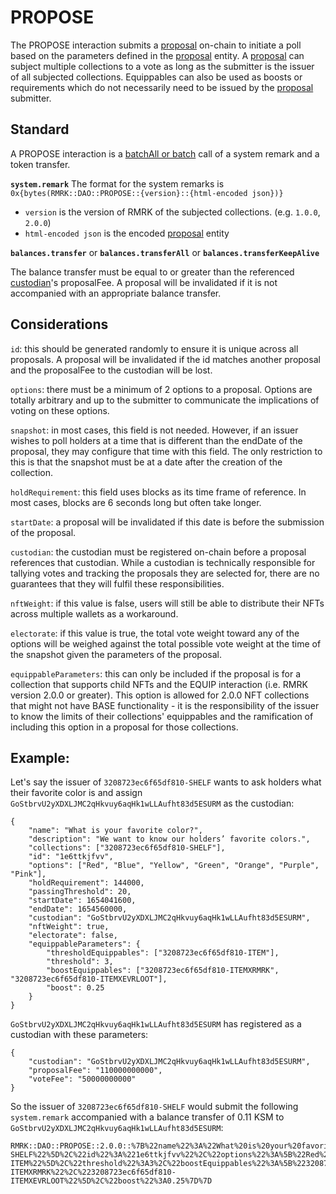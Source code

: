 # PROPOSE

The PROPOSE interaction submits a [proposal](../entities/proposal.md) on-chain to initiate a poll based on the parameters defined in the [proposal](../entities/proposal.md) entity.
A [proposal](../entities/proposal.md) can subject multiple collections to a vote as long as the submitter is the issuer of all subjected collections.
Equippables can also be used as boosts or requirements which do not necessarily need to be issued by the [proposal](../entities/proposal.md) submitter.

## Standard

A PROPOSE interaction is a [batchAll or batch](https://polkadot.js.org/docs/api/cookbook/tx#how-can-i-batch-transactions) call of a system remark and a token transfer.

**`system.remark`**
The format for the system remarks is `0x{bytes(RMRK::DAO::PROPOSE::{version}::{html-encoded json})}`
- `version` is the version of RMRK of the subjected collections. (e.g. `1.0.0`, `2.0.0`)
- `html-encoded json` is the encoded [proposal](../entities/proposal.md) entity

**`balances.transfer`** or **`balances.transferAll`** or **`balances.transferKeepAlive`**

The balance transfer must be equal to or greater than the referenced [custodian](../entities/custodian.md)'s proposalFee. A proposal will be invalidated if it is
not accompanied with an appropriate balance transfer.

## Considerations

`id`: this should be generated randomly to ensure it is unique across all proposals. A proposal will be invalidated if the id matches another proposal and the 
proposalFee to the custodian will be lost.

`options`: there must be a minimum of 2 options to a proposal. Options are totally arbitrary and up to the submitter to communicate the implications of voting on these options.

`snapshot`: in most cases, this field is not needed. However, if an issuer wishes to poll holders at a time that is different than the endDate of the proposal, they
may configure that time with this field. The only restriction to this is that the snapshot must be at a date after the creation of the collection.

`holdRequirement`: this field uses blocks as its time frame of reference. In most cases, blocks are 6 seconds long but often take longer.

`startDate`: a proposal will be invalidated if this date is before the submission of the proposal.

`custodian`: the custodian must be registered on-chain before a proposal references that custodian. While a custodian is technically responsible for tallying votes
and tracking the proposals they are selected for, there are no guarantees that they will fulfil these responsibilities.

`nftWeight`: if this value is false, users will still be able to distribute their NFTs across multiple wallets as a workaround.

`electorate`: if this value is true, the total vote weight toward any of the options will be weighed against the total possible vote weight at the time of the snapshot
given the parameters of the proposal.

`equippableParameters`: this can only be included if the proposal is for a collection that supports child NFTs and the EQUIP interaction (i.e. RMRK version 2.0.0 or greater). This option is allowed for 2.0.0 NFT collections that might not have BASE functionality - it is the responsibility of the issuer to know the limits of their collections' equippables and the ramification of including this option in a proposal for those collections.

## Example:

Let's say the issuer of `3208723ec6f65df810-SHELF` wants to ask holders what their favorite color is and assign `GoStbrvU2yXDXLJMC2qHkvuy6aqHk1wLLAufht83d5ESURM` as the custodian:

```
{
	"name": "What is your favorite color?",
	"description": "We want to know our holders’ favorite colors.",
	"collections": ["3208723ec6f65df810-SHELF"],
	"id": "1e6ttkjfvv",
	"options": ["Red", "Blue", "Yellow", "Green", "Orange", "Purple", "Pink"],
	"holdRequirement": 144000,
	"passingThreshold": 20,
	"startDate": 1654041600,
	"endDate": 1654560000,
	"custodian": "GoStbrvU2yXDXLJMC2qHkvuy6aqHk1wLLAufht83d5ESURM",
	"nftWeight": true,
	"electorate": false,
	"equippableParameters": {
		"thresholdEquippables": ["3208723ec6f65df810-ITEM"],
		"threshold": 3,
		"boostEquippables": ["3208723ec6f65df810-ITEMXRMRK", "3208723ec6f65df810-ITEMXEVRLOOT"],
		"boost": 0.25
	}
}
```

`GoStbrvU2yXDXLJMC2qHkvuy6aqHk1wLLAufht83d5ESURM` has registered as a custodian with these parameters:

```
{
	"custodian": "GoStbrvU2yXDXLJMC2qHkvuy6aqHk1wLLAufht83d5ESURM",
	"proposalFee": "110000000000",
	"voteFee": "50000000000"
}
```

So the issuer of `3208723ec6f65df810-SHELF` would submit the following `system.remark` accompanied with a balance transfer of 0.11 KSM to `GoStbrvU2yXDXLJMC2qHkvuy6aqHk1wLLAufht83d5ESURM`:

```
RMRK::DAO::PROPOSE::2.0.0::%7B%22name%22%3A%22What%20is%20your%20favorite%20color%3F%22%2C%22description%22%3A%22We%20want%20to%20know%20our%20holders%E2%80%99%20favorite%20colors.%22%2C%22collections%22%3A%5B%223208723ec6f65df810-SHELF%22%5D%2C%22id%22%3A%221e6ttkjfvv%22%2C%22options%22%3A%5B%22Red%22%2C%22Blue%22%2C%22Yellow%22%2C%22Green%22%2C%22Orange%22%2C%22Purple%22%2C%22Pink%22%5D%2C%22holdRequirement%22%3A144000%2C%22passingThreshold%22%3A20%2C%22startDate%22%3A1654041600%2C%22endDate%22%3A1654560000%2C%22custodian%22%3A%22GoStbrvU2yXDXLJMC2qHkvuy6aqHk1wLLAufht83d5ESURM%22%2C%22nftWeight%22%3Atrue%2C%22electorate%22%3Afalse%2C%22equippableParameters%22%3A%7B%22thresholdEquippables%22%3A%5B%223208723ec6f65df810-ITEM%22%5D%2C%22threshold%22%3A3%2C%22boostEquippables%22%3A%5B%223208723ec6f65df810-ITEMXRMRK%22%2C%223208723ec6f65df810-ITEMXEVRLOOT%22%5D%2C%22boost%22%3A0.25%7D%7D
```

